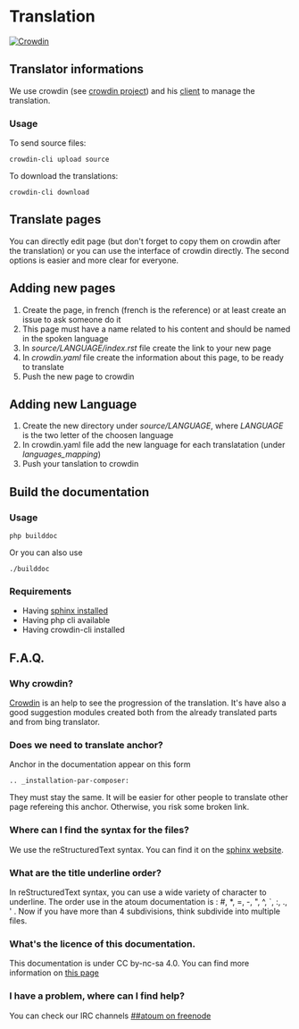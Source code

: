# Translation
[![Crowdin](https://d322cqt584bo4o.cloudfront.net/atoum-documentation/localized.png)](https://crowdin.com/project/atoum-documentation)

## Translator informations

We use crowdin (see [crowdin project](https://crowdin.com/project/atoum-documentation)) and his [client](https://crowdin.com/page/cli-tool) to manage the translation.

### Usage
To send source files:

	crowdin-cli upload source

To download the translations:

	crowdin-cli download

## Translate pages
You can directly edit page (but don't forget to copy them on crowdin after the translation) or you can use the interface of crowdin directly. The second options is easier and more clear for everyone.

## Adding new pages

1. Create the page, in french (french is the reference) or at least create an issue to ask someone do it
1. This page must have a name related to his content and should be named in the spoken language
1. In *source/LANGUAGE/index.rst* file create the link to your new page
1. In *crowdin.yaml* file create the information about this page, to be ready to translate
1. Push the new page to crowdin

## Adding new Language

1. Create the new directory under *source/LANGUAGE*, where *LANGUAGE* is the two letter of the choosen language
1. In crowdin.yaml file add the new language for each translatation (under *languages_mapping*)
1. Push your tanslation to crowdin

## Build the documentation

### Usage

	php builddoc

Or you can also use

	./builddoc

### Requirements

* Having [sphinx installed](http://sphinx-doc.org/install.html)
* Having php cli available
* Having crowdin-cli installed

## F.A.Q.

### Why crowdin?
[Crowdin](https://crowdin.com/project/atoum-documentation) is an help to see the progression of the translation. It's have also a good suggestion modules created both from the already translated parts and from bing translator.

### Does we need to translate anchor?
Anchor in the documentation appear on this form 

	.. _installation-par-composer:

They must stay the same. It will be easier for other people to translate other page refereing this anchor. Otherwise, you risk some broken link.

### Where can I find the syntax for the files?
We use the reStructuredText syntax. You can find it on the [sphinx website](http://sphinx-doc.org/rest.html).

### What are the title underline order?
In reStructuredText syntax, you can use a wide variety of character to underline. The order use in the atoum documentation is : #, *, =, -, ", ^, `, :, ., ' . Now if you have more than 4 subdivisions, think subdivide into multiple files.

### What's the licence of this documentation.
This documentation is under CC by-nc-sa 4.0. You can find more information on [this page](LICENCE.md)

### I have a problem, where can I find help?
You can check our IRC channels [##atoum on freenode](https://webchat.freenode.net/?channels=##atoum)

